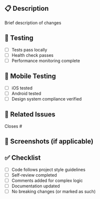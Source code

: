 ## 📋 Description

Brief description of changes

## 🧪 Testing

- [ ] Tests pass locally
- [ ] Health check passes
- [ ] Performance monitoring complete

## 📱 Mobile Testing

- [ ] iOS tested
- [ ] Android tested
- [ ] Design system compliance verified

## 🔗 Related Issues

Closes #

## 📸 Screenshots (if applicable)

<!-- Add screenshots here -->

## ✅ Checklist

- [ ] Code follows project style guidelines
- [ ] Self-review completed
- [ ] Comments added for complex logic
- [ ] Documentation updated
- [ ] No breaking changes (or marked as such)
